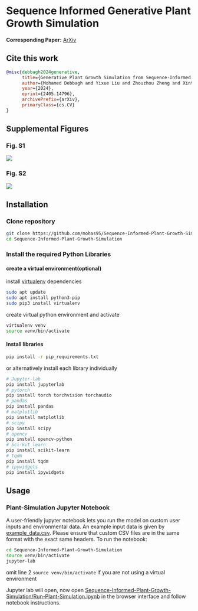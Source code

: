 # Sequence Informed Generative Plant Growth Simulation

**Corresponding Paper:** [ArXiv](https://arxiv.org/abs/2405.14796)


## Cite this work
```bibtex
@misc{debbagh2024generative,
      title={Generative Plant Growth Simulation from Sequence-Informed Environmental Conditions}, 
      author={Mohamed Debbagh and Yixue Liu and Zhouzhou Zheng and Xintong Jiang and Shangpeng Sun and Mark Lefsrud},
      year={2024},
      eprint={2405.14796},
      archivePrefix={arXiv},
      primaryClass={cs.CV}
}
```

## Supplemental Figures

### Fig. S1

![](/figures/S1_outputs.gif)

### Fig. S2

![](/figures/S2_beta.gif)

## Installation

### Clone repository
``` bash
git clone https://github.com/mohas95/Sequence-Informed-Plant-Growth-Simulation.git
cd Sequence-Informed-Plant-Growth-Simulation
```

### Install the required Python Libraries
#### create a virtual environment(optional)
install [virtualenv](https://virtualenv.pypa.io/en/latest/installation.html) dependencies
```bash 
sudo apt update
sudo apt install python3-pip
sudo pip3 install virtualenv 
```
create virtual python environment and activate

```bash
virtualenv venv
source venv/bin/activate

```
#### Install libraries

```bash
pip install -r pip_requirements.txt
```
or alternatively install each library individually

``` bash
# Jupyter-lab
pip install jupyterlab
# pytorch
pip install torch torchvision torchaudio
# pandas
pip install pandas
# matplotlib
pip install matplotlib
# scipy
pip install scipy
# opencv
pip install opencv-python
# Sci-kit learn
pip install scikit-learn
# tqdm
pip install tqdm
# ipywidgets
pip install ipywidgets

```

## Usage
### Plant-Simulation Jupyter Notebook
A user-friendly jupyter notebook lets you run the model on custom user inputs and environmental data. An example input data is given by [example_data.csv](/example_data.csv). Please ensure that custom CSV files are in the same format with the exact same headers. To run the notebook:

``` bash
cd Sequence-Informed-Plant-Growth-Simulation
source venv/bin/activate
jupyter-lab
```
omit line 2 `source venv/bin/activate` if you are not using a virtual environment

Jupyter lab will open, now open [Sequence-Informed-Plant-Growth-Simulation/Run-Plant-Simulation.ipynb](/Run-Plant-Simulation.ipynb) in the browser interface and follow notebook instructions.